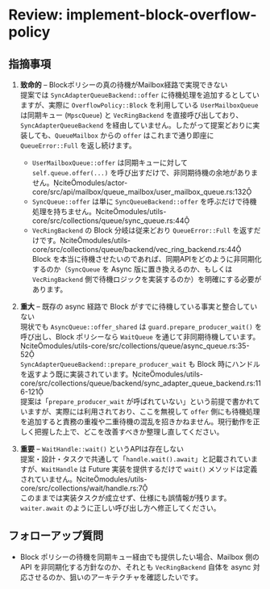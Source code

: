 # Review: implement-block-overflow-policy

## 指摘事項

1. **致命的** – Blockポリシーの真の待機がMailbox経路で実現できない  
   提案では `SyncAdapterQueueBackend::offer` に待機処理を追加するとしていますが、実際に `OverflowPolicy::Block` を利用している `UserMailboxQueue` は同期キュー (`MpscQueue`) と `VecRingBackend` を直接呼び出しており、`SyncAdapterQueueBackend` を経由していません。したがって提案どおりに実装しても、`QueueMailbox` からの `offer` はこれまで通り即座に `QueueError::Full` を返し続けます。  
   - `UserMailboxQueue::offer` は同期キューに対して `self.queue.offer(...)` を呼び出すだけで、非同期待機の余地がありません。citemodules/actor-core/src/api/mailbox/queue_mailbox/user_mailbox_queue.rs:132  
   - `SyncQueue::offer` は単に `SyncQueueBackend::offer` を呼ぶだけで待機処理を持ちません。citemodules/utils-core/src/collections/queue/sync_queue.rs:44  
   - `VecRingBackend` の Block 分岐は従来どおり `QueueError::Full` を返すだけです。citemodules/utils-core/src/collections/queue/backend/vec_ring_backend.rs:44  
   Block を本当に待機させたいのであれば、同期APIをどのように非同期化するのか（`SyncQueue` を Async 版に置き換えるのか、もしくは `VecRingBackend` 側で待機ロジックを実装するのか）を明確にする必要があります。

2. **重大** – 既存の async 経路で Block がすでに待機している事実と整合していない  
   現状でも `AsyncQueue::offer_shared` は `guard.prepare_producer_wait()` を呼び出し、Block ポリシーなら `WaitQueue` を通じて非同期待機しています。citemodules/utils-core/src/collections/queue/async_queue.rs:35-52  
   `SyncAdapterQueueBackend::prepare_producer_wait` も Block 時にハンドルを返すよう既に実装されています。citemodules/utils-core/src/collections/queue/backend/sync_adapter_queue_backend.rs:116-121  
   提案は「`prepare_producer_wait` が呼ばれていない」という前提で書かれていますが、実際には利用されており、ここを無視して `offer` 側にも待機処理を追加すると責務の重複や二重待機の混乱を招きかねません。現行動作を正しく把握した上で、どこを改善すべきか整理し直してください。

3. **重要** – `WaitHandle::wait()` というAPIは存在しない  
   提案・設計・タスクで共通して「`handle.wait().await`」と記載されていますが、`WaitHandle` は Future 実装を提供するだけで `wait()` メソッドは定義されていません。citemodules/utils-core/src/collections/wait/handle.rs:7  
   このままでは実装タスクが成立せず、仕様にも誤情報が残ります。`waiter.await` のように正しい呼び出し方へ修正してください。

## フォローアップ質問

- Block ポリシーの待機を同期キュー経由でも提供したい場合、Mailbox 側の API を非同期化する方針なのか、それとも `VecRingBackend` 自体を async 対応させるのか、狙いのアーキテクチャを確認したいです。

